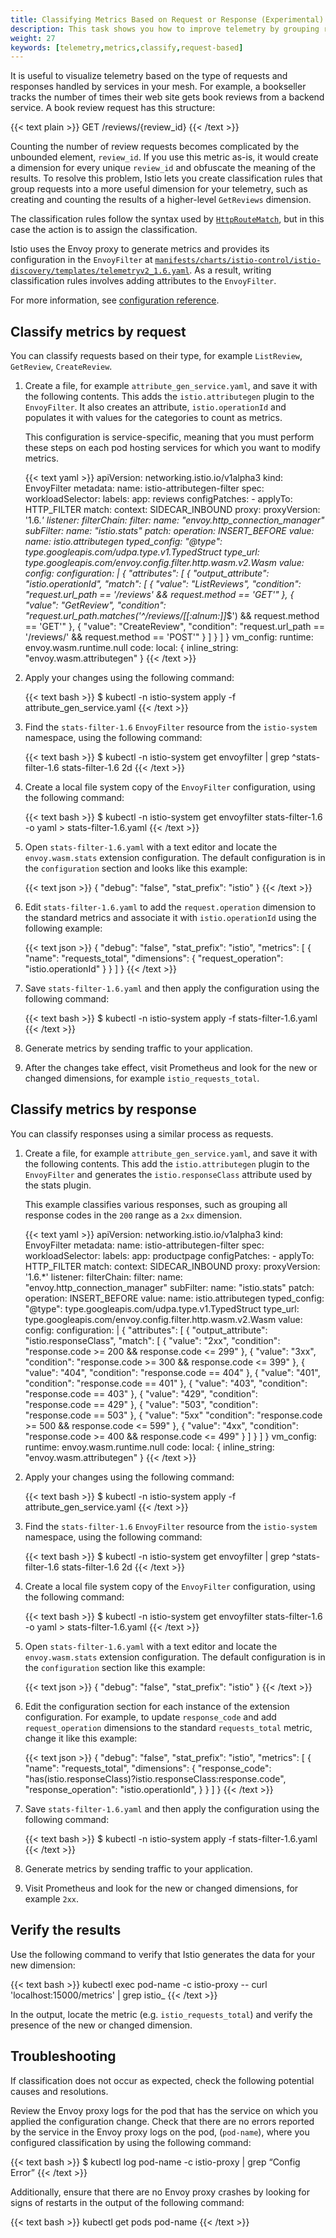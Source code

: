 ```yaml
---
title: Classifying Metrics Based on Request or Response (Experimental)
description: This task shows you how to improve telemetry by grouping requests and responses by their type. 
weight: 27
keywords: [telemetry,metrics,classify,request-based]
---
```


It is useful to visualize telemetry based on the type of requests and responses
handled by services in your mesh. For example, a bookseller tracks the number of
times their web site gets book reviews from a backend service. A book review
request has this structure:

{{< text plain >}}
GET /reviews/{review_id}
{{< /text >}}

Counting the number of review requests becomes complicated by the
unbounded element, `review_id`. If you use this metric as-is, it would create a
dimension for every unique `review_id` and obfuscate the meaning of the
results. To resolve this problem, Istio lets you create classification rules
that group requests into a more useful dimension for your telemetry, such as
creating and counting the results of a higher-level `GetReviews` dimension.

The classification rules follow the syntax used by
[`HttpRouteMatch`](/docs/reference/config/networking/virtual-service/#HTTPMatchRequest),
but in this case the action is to assign the classification.

Istio uses the Envoy proxy to generate metrics and provides its configuration in
the `EnvoyFilter` at
[`manifests/charts/istio-control/istio-discovery/templates/telemetryv2_1.6.yaml`]({{<github_blob>}}/manifests/charts/istio-control/istio-discovery/templates/telemetryv2_1.6.yaml).
As a result, writing classification rules involves adding attributes to the
`EnvoyFilter`.

For more information, see [configuration reference](/docs/reference/config/telemetry/).

## Classify metrics by request

You can classify requests based on their type, for example `ListReview`,
`GetReview`, `CreateReview`.

1. Create a file, for example `attribute_gen_service.yaml`, and save it with the
   following contents. This adds the `istio.attributegen` plugin to the
   `EnvoyFilter`. It also creates an attribute, `istio.operationId` and populates it
   with values for the categories to count as metrics.

    This configuration is service-specific, meaning that you must perform these
    steps on each pod hosting services for which you want to modify metrics.

    {{< text yaml >}}
    apiVersion: networking.istio.io/v1alpha3
    kind: EnvoyFilter
    metadata:
     name: istio-attributegen-filter
    spec:
     workloadSelector:
        labels:
        app: reviews
    configPatches:
        - applyTo: HTTP_FILTER
        match:
            context: SIDECAR_INBOUND
            proxy:
            proxyVersion: '1\.6.*'
            listener:
            filterChain:
                filter:
                name: "envoy.http_connection_manager"
                subFilter:
                    name: "istio.stats"
        patch:
            operation: INSERT_BEFORE
            value:
            name: istio.attributegen
            typed_config:
                "@type": type.googleapis.com/udpa.type.v1.TypedStruct
                type_url: type.googleapis.com/envoy.config.filter.http.wasm.v2.Wasm
                value:
                config:
                    configuration: |
                    {
                        "attributes": [
                        {
                            "output_attribute": "istio.operationId",
                            "match": [
                            {
                                "value": "ListReviews",
                                "condition": "request.url_path == '/reviews' && request.method == 'GET'"
                            },
                            {
                                "value": "GetReview",
                                "condition": "request.url_path.matches('^/reviews/[[:alnum:]]*$') && request.method == 'GET'"
                            },
                            {
                                "value": "CreateReview",
                                "condition": "request.url_path == '/reviews/' && request.method == 'POST'"
                            }
                            ]
                        }
                        ]
                    }
                    vm_config:
                    runtime: envoy.wasm.runtime.null
                    code:
                        local: { inline_string: "envoy.wasm.attributegen" }
    {{< /text >}}

1. Apply your changes using the following command:

    {{< text bash >}}
    $ kubectl -n istio-system apply -f attribute_gen_service.yaml
    {{< /text >}}

1. Find the `stats-filter-1.6` `EnvoyFilter` resource from the `istio-system`
   namespace, using the following command:

    {{< text bash >}}
    $ kubectl -n istio-system get envoyfilter | grep ^stats-filter-1.6
    stats-filter-1.6                    2d
    {{< /text >}}

1. Create a local file system copy of the `EnvoyFilter` configuration, using the
   following command:

    {{< text bash >}}
    $ kubectl -n istio-system get envoyfilter stats-filter-1.6 -o yaml > stats-filter-1.6.yaml
    {{< /text >}}

1. Open `stats-filter-1.6.yaml` with a text editor and locate the
   `envoy.wasm.stats` extension configuration. The default configuration is in
   the `configuration` section and looks like this example:

    {{< text json >}}
    {
    "debug": "false",
    "stat_prefix": "istio"
    }
    {{< /text >}}

1. Edit `stats-filter-1.6.yaml` to add the `request.operation` dimension to the
   standard metrics and associate it with `istio.operationId` using the
   following example:

    {{< text json >}}
    {
    "debug": "false",
    "stat_prefix": "istio",
    "metrics": [
        {
            "name": "requests_total",
            "dimensions": {
            "request_operation": "istio.operationId"
            }
        }
    ]
    }
    {{< /text >}}

1. Save `stats-filter-1.6.yaml` and then apply the configuration using the following command:

    {{< text bash >}}
    $ kubectl -n istio-system apply -f stats-filter-1.6.yaml
    {{< /text >}}

1. Generate metrics by sending traffic to your application.

1. After the changes take effect, visit Prometheus and look for the new or
   changed dimensions, for example `istio_requests_total`.

## Classify metrics by response

You can classify responses using a similar process as requests.

1. Create a file, for example `attribute_gen_service.yaml`, and save it with the
   following contents. This add the `istio.attributegen` plugin to the
   `EnvoyFilter` and generates the `istio.responseClass` attribute used by the
   stats plugin.

    This example classifies various responses, such as grouping all response
    codes in the `200` range as a `2xx` dimension.

    {{< text yaml >}}
    apiVersion: networking.istio.io/v1alpha3
    kind: EnvoyFilter
    metadata:
    name: istio-attributegen-filter
    spec:
    workloadSelector:
        labels:
        app: productpage
    configPatches:
        - applyTo: HTTP_FILTER
        match:
            context: SIDECAR_INBOUND
            proxy:
            proxyVersion: '1\.6.*'
            listener:
            filterChain:
                filter:
                name: "envoy.http_connection_manager"
                subFilter:
                    name: "istio.stats"
        patch:
            operation: INSERT_BEFORE
            value:
            name: istio.attributegen
            typed_config:
                "@type": type.googleapis.com/udpa.type.v1.TypedStruct
                type_url: type.googleapis.com/envoy.config.filter.http.wasm.v2.Wasm
                value:
                config:
                    configuration: |
                    {
                        "attributes": [
                        {
                            "output_attribute": "istio.responseClass",
                            "match": [
                            {
                                "value": "2xx",
                                "condition": "response.code >= 200 && response.code <= 299"
                            },
                            {
                                "value": "3xx",
                                "condition": "response.code >= 300 && response.code <= 399"
                            },
                            {
                                "value": "404",
                                "condition": "response.code == 404"
                            },
                            {
                                "value": "401",
                                "condition": "response.code == 401"
                            },
                            {
                                "value": "403",
                                "condition": "response.code == 403"
                            },
                            {
                                "value": "429",
                                "condition": "response.code == 429"
                            },
                            {
                                "value": "503",
                                "condition": "response.code == 503"
                            },
                            {
                                "value": "5xx"
                                "condition": "response.code >= 500 && response.code <= 599"
                            },
                            {
                                "value": "4xx",
                                "condition": "response.code >= 400 && response.code <= 499"
                            }
                            ]
                        }
                        ]
                    }
                    vm_config:
                    runtime: envoy.wasm.runtime.null
                    code:
                        local: { inline_string: "envoy.wasm.attributegen" }
    {{< /text >}}

1. Apply your changes using the following command:

    {{< text bash >}}
    $ kubectl -n istio-system apply -f attribute_gen_service.yaml
    {{< /text >}}

1. Find the `stats-filter-1.6` `EnvoyFilter` resource from the `istio-system`
   namespace, using the following command:

    {{< text bash >}}
    $ kubectl -n istio-system get envoyfilter | grep ^stats-filter-1.6
    stats-filter-1.6                    2d
    {{< /text >}}

1. Create a local file system copy of the `EnvoyFilter` configuration, using the
   following command:

    {{< text bash >}}
    $ kubectl -n istio-system get envoyfilter stats-filter-1.6 -o yaml > stats-filter-1.6.yaml
    {{< /text >}}

1. Open `stats-filter-1.6.yaml` with a text editor and locate the
   `envoy.wasm.stats` extension configuration. The default configuration is in
   the `configuration` section like this example:

    {{< text json >}}
    {
    "debug": "false",
    "stat_prefix": "istio"
    }
    {{< /text >}}

1. Edit the configuration section for each instance of the extension
   configuration. For example, to update `response_code` and add
   `request_operation` dimensions to the standard `requests_total` metric,
   change it like this example:

    {{< text json >}}
    {
    "debug": "false",
    "stat_prefix": "istio",
    "metrics": [
        {
            "name": "requests_total",
            "dimensions": {
            "response_code": "has(istio.responseClass)?istio.responseClass:response.code",
            "response_operation": "istio.operationId",
            }
        }
    ]
    }
    {{< /text >}}

1. Save `stats-filter-1.6.yaml` and then apply the configuration using the following command:

    {{< text bash >}}
    $ kubectl -n istio-system apply -f stats-filter-1.6.yaml
    {{< /text >}}

1. Generate metrics by sending traffic to your application.

1. Visit Prometheus and look for the new or changed dimensions, for example
   `2xx`.
   
## Verify the results

Use the following command to verify that Istio generates the data for your new dimension:

{{< text bash >}}
kubectl exec pod-name -c istio-proxy -- curl 'localhost:15000/metrics' | grep istio_
{{< /text >}}

In the output, locate the metric (e.g. `istio_requests_total`) and verify the presence of the new or changed dimension.

## Troubleshooting

If classification does not occur as expected, check the following potential causes and resolutions. 

Review the Envoy proxy logs for the pod that has the service on which you applied the configuration change. Check that there are no errors reported by the service in the Envoy proxy logs on the pod, (`pod-name`), where you configured classification by using the following command:

{{< text bash >}}
$ kubectl log pod-name -c istio-proxy | grep “Config Error”
{{< /text >}}

Additionally, ensure that there are no Envoy proxy crashes by looking for signs of restarts in the output of the following command:  

{{< text bash >}}
kubectl get pods pod-name
{{< /text >}}
